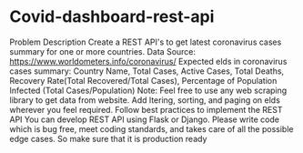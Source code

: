 # Covid-dashboard-rest-api
Problem Description Create a REST API's to get latest coronavirus cases summary for one or more countries. Data Source: https://www.worldometers.info/coronavirus/ Expected elds in coronavirus cases summary: Country Name, Total Cases, Active Cases, Total Deaths, Recovery Rate(Total Recovered/Total Cases), Percentage of Population Infected (Total Cases/Population) Note: Feel free to use any web scraping library to get data from website. Add ltering, sorting, and paging on elds wherever you feel required. Follow best practices to implement the REST API You can develop REST API using Flask or Django. Please write code which is bug free, meet coding standards, and takes care of all the possible edge cases. So make sure that it is production ready
